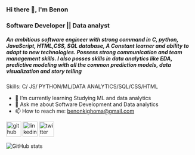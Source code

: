 ### Hi there 👋, I'm Benon
### Software Developer || Data analyst
##### An ambitious software engineer with strong command in C, python, JavaScript, HTML,CSS, SQL database, A Constant learner and ability to adapt to new technologies. Possess strong communication and team management skills.  I also posses skills in data analytics like EDA, predictive modeling with all the common prediction models, data visualization and story telling 

Skills: C/ JS/ PYTHON/ML/DATA ANALYTICS/SQL/CSS/HTML

- 🌱 I’m currently learning Studying ML and data analytics 
- 💬 Ask me about Software Development and Data analytics 
- 📫 How to reach me: benonkighoma@gmail.com 


[<img src='https://cdn.jsdelivr.net/npm/simple-icons@3.0.1/icons/github.svg' alt='github' height='40'>](https://github.com/Benonking)  [<img src='https://cdn.jsdelivr.net/npm/simple-icons@3.0.1/icons/linkedin.svg' alt='linkedin' height='40'>](https://www.linkedin.com/in/www.linkedin.com/in/masereka-benon-147809144/)  [<img src='https://cdn.jsdelivr.net/npm/simple-icons@3.0.1/icons/twitter.svg' alt='twitter' height='40'>](https://twitter.com/@benonking)  

![GitHub stats](https://github-readme-stats.vercel.app/api?username=Benonking&show_icons=true)  
